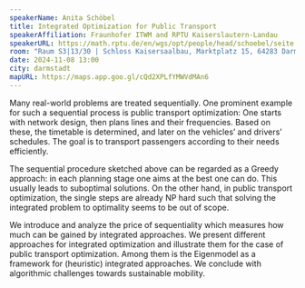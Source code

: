 ```yaml
---
speakerName: Anita Schöbel
title: Integrated Optimization for Public Transport
speakerAffiliation: Fraunhofer ITWM and RPTU Kaiserslautern-Landau
speakerURL: https://math.rptu.de/en/wgs/opt/people/head/schoebel/seite
room: "Raum S3|13/30 | Schloss Kaisersaalbau, Marktplatz 15, 64283 Darmstadt"
date: 2024-11-08 13:00
city: darmstadt
mapURL: https://maps.app.goo.gl/cQd2XPLfYMWVdMAn6
---
```


Many real-world problems are treated sequentially. One prominent example
for such a sequential process is public transport optimization:
One starts with network design, then plans lines and their
frequencies. Based on these, the timetable is determined,
and later on the vehicles’ and drivers’ schedules. The goal is to
transport passengers according to their needs efficiently.

The sequential procedure sketched above can be regarded as a
Greedy approach: in each planning stage one aims at the best one can
do. This usually leads to suboptimal solutions. On the other hand,
in public transport optimization, the single steps
are already NP hard such that solving the
integrated problem to optimality seems to be out of scope.

We introduce and analyze the price of sequentiality which measures
how much can be gained by integrated approaches. We present
different approaches for integrated optimization and illustrate them
for the case of public
transport optimization. Among them is the Eigenmodel as a framework for
(heuristic) integrated approaches.
We conclude with algorithmic challenges towards sustainable mobility.
